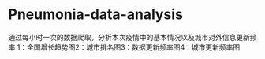# Pneumonia-data-analysis
通过每小时一次的数据爬取，分析本次疫情中的基本情况以及城市对外信息更新频率   1：全国增长趋势图2：城市排名图3：数据更新频率图4：城市更新频率图
